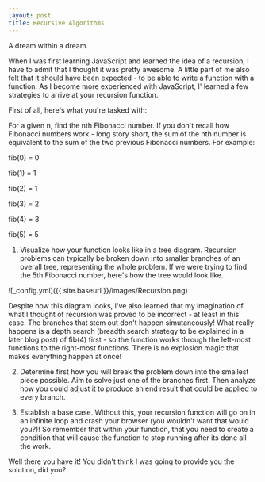 ```yaml
---
layout: post
title: Recursive Algorithms
---
```


A dream within a dream.

When I was first learning JavaScript and learned the idea of a recursion, I have to admit that I thought it was pretty awesome. A little part of me also felt that it should have been expected - to be able to write a function with a function. As I become more experienced with JavaScript, I' learned a few strategies to arrive at your recursion function.

First of all, here's what you're tasked with:

For a given n, find the nth Fibonacci number. If you don't recall how Fibonacci numbers work - long story short, the sum of the nth number is equivalent to the sum of the two previous Fibonacci numbers. For example:

fib(0) = 0

fib(1) = 1

fib(2) = 1

fib(3) = 2

fib(4) = 3

fib(5) = 5

1) Visualize how your function looks like in a tree diagram. Recursion problems can typically be broken down into smaller branches of an overall tree, representing the whole problem. If we were trying to find the 5th Fibonacci number, here's how the tree would look like.

![_config.yml]({{ site.baseurl }}/images/Recursion.png)

Despite how this diagram looks, I've also learned that my imagination of what I thought of recursion was proved to be incorrect - at least in this case. The branches that stem out don't happen simutaneously! What really happens is a depth search (breadth search strategy to be explained in a later blog post) of fib(4) first - so the function works through the left-most functions to the right-most functions. There is no explosion magic that makes everything happen at once!

2) Determine first how you will break the problem down into the smallest piece possible. Aim to solve just one of the branches first. Then analyze how you could adjust it to produce an end result that could be applied to every branch.

3) Establish a base case. Without this, your recursion function will go on in an infinite loop and crash your browser (you wouldn't want that would you?)! So remember that within your function, that you need to create a condition that will cause the function to stop running after its done all the work.

Well there you have it! You didn't think I was going to provide you the solution, did you?

